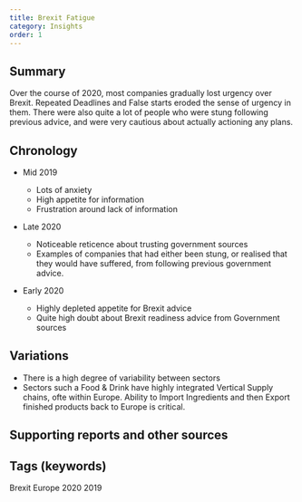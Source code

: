 ```yaml
---
title: Brexit Fatigue
category: Insights
order: 1
---
```

## Summary
Over the course of 2020, most companies gradually lost urgency over Brexit.
Repeated Deadlines and False starts eroded the sense of urgency in them.
There were also quite a lot of people who were stung following previous advice, and were very cautious about actually actioning any plans.

## Chronology
- Mid 2019
  - Lots of anxiety
  - High appetite for information
  - Frustration around lack of information

- Late 2020
  - Noticeable reticence about trusting government sources
  - Examples of companies that had either been stung, or realised that they would have suffered,  from following previous government advice.

- Early 2020
  - Highly depleted appetite for Brexit advice
  - Quite high doubt about Brexit readiness advice from Government sources

## Variations
- There is a high degree of variability between sectors
- Sectors such a Food & Drink have highly integrated Vertical Supply chains, ofte within Europe. Ability to Import Ingredients and then Export finished products back to Europe is critical.



## Supporting reports and other sources

## Tags (keywords)
Brexit
Europe
2020
2019
